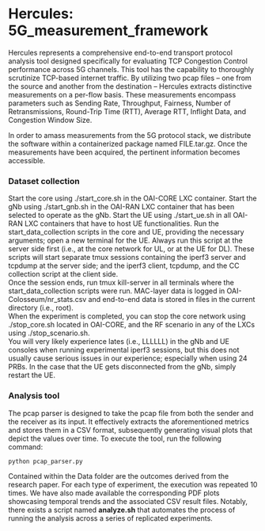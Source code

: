 # Hercules: 5G_measurement_framework
Hercules represents a comprehensive end-to-end transport protocol analysis tool designed specifically for evaluating TCP Congestion Control performance across 5G channels. This tool has the capability to thoroughly scrutinize TCP-based internet traffic. By utilizing two pcap files – one from the source and another from the destination – Hercules extracts distinctive measurements on a per-flow basis. These measurements encompass parameters such as Sending Rate, Throughput, Fairness, Number of Retransmissions, Round-Trip Time (RTT), Average RTT, Inflight Data, and Congestion Window Size.

In order to amass measurements from the 5G protocol stack, we distribute the software within a containerized package named FILE.tar.gz. Once the measurements have been acquired, the pertinent information becomes accessible.


### Dataset collection
  Start the core using ./start_core.sh in the OAI-CORE LXC container.
  Start the gNb using ./start_gnb.sh in the OAI-RAN LXC container that has been selected to operate as the gNb.
  Start the UE using ./start_ue.sh in all OAI-RAN LXC containers that have to host UE functionalities.
  Run the start_data_collection scripts in the core and UE, providing the necessary arguments; open a new terminal for the UE. Always run this script at the server side first (i.e., at the core network for UL, or at the UE for DL).  These scripts will start separate tmux sessions containing the iperf3 server and tcpdump at the server side; and the iperf3 client, tcpdump, and the CC collection script at the client side.  
Once the session ends, run tmux kill-server in all terminals where the start_data_collection scripts were run.
  MAC-layer data is logged in OAI-Colosseum/nr_stats.csv and end-to-end data is stored in files in the current directory (i.e., root).   
  When the experiment is completed, you can stop the core network using ./stop_core.sh located in OAI-CORE, and the RF scenario in any of the LXCs using ./stop_scenario.sh.  
You will very likely experience lates (i.e., LLLLLL) in the gNb and UE consoles when running experimental iperf3 sessions, but this does not usually cause serious issues in our experience; especially when using 24 PRBs. In the case that the UE gets disconnected from the gNb, simply restart the UE.


### Analysis tool

The pcap parser is designed to take the pcap file from both the sender and the receiver as its input. It effectively extracts the aforementioned metrics and stores them in a CSV format, subsequently generating visual plots that depict the values over time. To execute the tool, run the following command:
```python
python pcap_parser.py
```
Contained within the Data folder are the outcomes derived from the research paper. For each type of experiment, the execution was repeated 10 times. 
We have also made available the corresponding PDF plots showcasing temporal trends and the associated CSV result files. Notably, there exists a script named __analyze.sh__ that automates the process of running the analysis across a series of replicated experiments.

